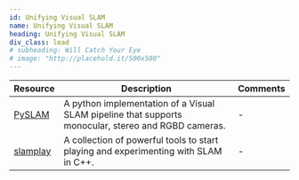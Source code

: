 ```yaml
---
id: Unifying Visual SLAM
name: Unifying Visual SLAM
heading: Unifying Visual SLAM
div_class: lead
# subheading: Will Catch Your Eye
# image: "http://placehold.it/500x500"
---
```

<table>
      <thead>
       <tr>
              <th>Resource</th>
              <th>Description</th>
              <th>Comments</th>
            </tr>
          </thead>
          <tbody>
            <tr>
              <td><a href="https://github.com/luigifreda/pyslam">PySLAM</a></td>
              <td>A python implementation of a Visual SLAM pipeline that supports monocular, stereo and RGBD cameras.</td>
              <td>-</td>
            </tr>
             <tr>
              <td><a href="https://github.com/luigifreda/slamplay">slamplay</a></td>
              <td>A collection of powerful tools to start playing and experimenting with SLAM in C++.</td>
              <td>-</td>
            </tr>    
          </tbody>
        </table>     
      
